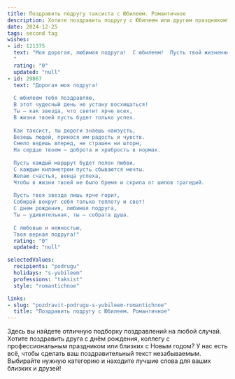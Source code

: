 ```yaml
---
title: Поздравить подругу таксиста с Юбилеем. Романтичное
description: Хотите поздравить подругу с Юбилеем или другим праздником? Наш ИИ создаст незабываемое поздравление, а вы обязательно выделитесь среди других.  
date: 2024-12-25
tags: second tag
wishes:
- id: 121375
  text: "Моя дорогая, любимая подруга!  С юбилеем!  Пусть твой жизненный путь, как и твоя уверенная езда за рулём, будет полон ярких впечатлений, счастливых моментов и незабываемых встреч.  Ты – настоящий водитель своей судьбы,  и я уверена, что  тебя ждёт ещё много километров счастья и любви.  Пусть каждый новый день дарит тебе радость, а звёзды на небе сияют только для тебя.  С Днём рождения!
  "
  rating: "0"
  updated: "null"
- id: 29867
  text: "Дорогая моя подруга!
  
  С юбилеем тебя поздравляю,
  В этот чудесный день не устану восхищаться!
  Ты — как звезда, что светит ярче всех,
  В жизни твоей пусть будет только успех.
  
  Как таксист, ты дороги знаешь наизусть,
  Везешь людей, принося им радость и чувств.
  Смело ведешь вперед, не страшен ни шторм,
  На сердце твоем — доброта и храбрость в нормах.
  
  Пусть каждый маршрут будет полон любви,
  С каждым километром пусть сбываются мечты.
  Желаю счастья, венца успеха,
  Чтобы в жизни твоей не было бремя и скрипа от шипов трагедий.
  
  Пусть твоя звезда лишь ярче горит,
  Собирай вокруг себя только теплоту и свет!
  С днем рождения, любимая подруга,
  Ты — удивительная, ты — собрата душа.
  
  С любовью и нежностью,
  Твоя верная подруга!"
  rating: "0"
  updated: "null"

selectedValues:
  recipients: "podrugu"
  holidays: "s-yubileem"
  professions: "taksist"
  style: "romantichnoe"

links:
- slug: "pozdravit-podrugu-s-yubileem-romantichnoe"
  title: "Поздравить подругу с Юбилеем. Романтичное"
---
```


Здесь вы найдете отличную подборку поздравлений на любой случай.
Хотите поздравить друга с днём рождения, коллегу с профессиональным праздником или близких с Новым годом? У нас есть всё, чтобы сделать ваш поздравительный текст незабываемым. Выбирайте нужную категорию и находите лучшие слова для ваших близких и друзей!

